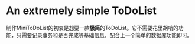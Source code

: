 # An extremely simple ToDoList

制作MiniToDoList的初衷是想要一款**极简**的ToDoList。它不需要花里胡哨的功能，只需要记录事务和是否完成等基础信息，配合上一个简单的数据库功能即可。